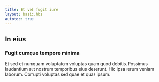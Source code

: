 ```yaml
---
title: Et vel fugit iure
layout: basic.hbs
autotoc: true
---
```

## In eius

### Fugit cumque tempore minima

Et sed et numquam voluptatem voluptas quam quod debitis. Possimus laudantium aut nostrum temporibus eius deserunt. Hic ipsa rerum veniam laborum. Corrupti voluptas sed quae et quas ipsum.


